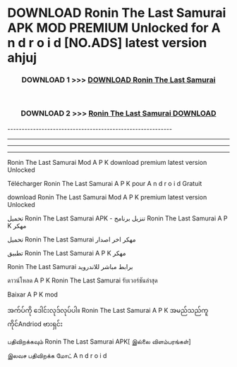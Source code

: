 # DOWNLOAD Ronin The Last Samurai APK MOD PREMIUM Unlocked for A n d r o i d [NO.ADS] latest version ahjuj 



<div align="center">

<h3>DOWNLOAD 1 >>> <a href="https://getmod2.web.app/?judul=Ronin The Last Samurai">DOWNLOAD Ronin The Last Samurai</a></h3><br>

<h3>DOWNLOAD 2 >>> <a href="https://getmod2.web.app/?judul=Ronin The Last Samurai">Ronin The Last Samurai DOWNLOAD </a></h3>

</div>
----------------------------------------------------------

----------------------------------------------------------

----------------------------------------------------------

----------------------------------------------------------

Ronin The Last Samurai Mod A P K download premium latest version Unlocked

Télécharger Ronin The Last Samurai A P K pour A n d r o i d Gratuit

download Ronin The Last Samurai Mod A P K premium latest version Unlocked

تحميل Ronin The Last Samurai APK - تنزيل برنامج Ronin The Last Samurai A P K مهكر

تحميل Ronin The Last Samurai مهكر اخر اصدار

تطبيق Ronin The Last Samurai A P K مهكر

Ronin The Last Samurai برابط مباشر للاندرويد

ดาวน์โหลด A P K Ronin The Last Samurai รับเวอร์ชันล่าสุด

Baixar A P K mod

အက်ပ်ကို ဒေါင်းလုဒ်လုပ်ပါ။ Ronin The Last Samurai A P K အမည်သည်ကူကိုင်Andriod ဗားရှင်း

பதிவிறக்கவும் Ronin The Last Samurai APK[ இல்லை விளம்பரங்கள்] 
 
இலவச பதிவிறக்க மோட் A n d r o i d



